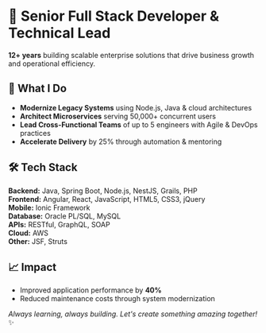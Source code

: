# 👋 Senior Full Stack Developer & Technical Lead

**12+ years** building scalable enterprise solutions that drive business growth and operational efficiency.

## 🚀 What I Do
- **Modernize Legacy Systems** using Node.js, Java & cloud architectures
- **Architect Microservices** serving 50,000+ concurrent users
- **Lead Cross-Functional Teams** of up to 5 engineers with Agile & DevOps practices
- **Accelerate Delivery** by 25% through automation & mentoring

## 🛠️ Tech Stack
**Backend:** Java, Spring Boot, Node.js, NestJS, Grails, PHP  
**Frontend:** Angular, React, JavaScript, HTML5, CSS3, jQuery  
**Mobile:** Ionic Framework  
**Database:** Oracle PL/SQL, MySQL  
**APIs:** RESTful, GraphQL, SOAP  
**Cloud:** AWS  
**Other:** JSF, Struts

## 📈 Impact
- Improved application performance by **40%**
- Reduced maintenance costs through system modernization

*Always learning, always building. Let's create something amazing together!* ✨
